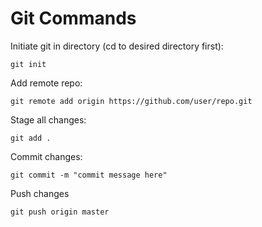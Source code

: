 # Git Commands

Initiate git in directory \(cd to desired directory first\):

```
git init
```

Add remote repo:

```
git remote add origin https://github.com/user/repo.git
```

Stage all changes:

```
git add .
```

Commit changes:

```
git commit -m "commit message here"
```

Push changes

```
git push origin master
```




